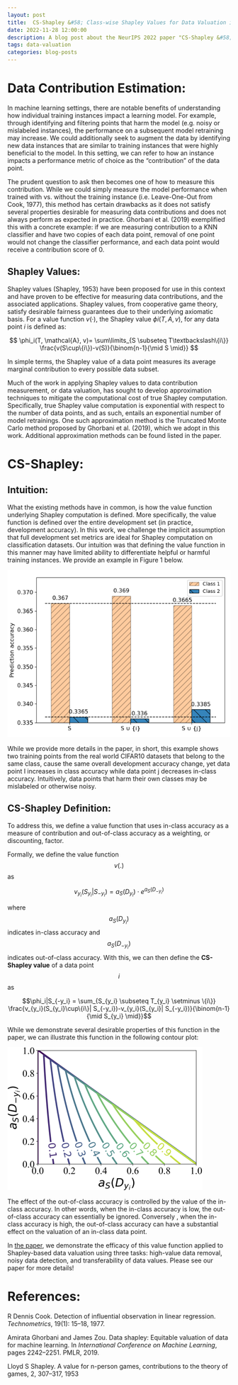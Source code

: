 ```yaml
---
layout: post
title:  CS-Shapley &#58; Class-wise Shapley Values for Data Valuation in Classification
date: 2022-11-28 12:00:00
description: A blog post about the NeurIPS 2022 paper "CS-Shapley &#58; Class-wise Shapley Values for Data Valuation in Classification"
tags: data-valuation
categories: blog-posts
---
```

      
# Data Contribution Estimation:
In machine learning settings, there are notable benefits of understanding how individual training instances impact a learning model. For example, through identifying and filtering points that harm the model (e.g. noisy or mislabeled instances), the performance on a subsequent model retraining may increase. We could additionally seek to augment the data by identifying new data instances that are similar to training instances that were highly beneficial to the model. In this setting, we can refer to how an instance impacts a performance metric of choice as the “contribution” of the data point.

The prudent question to ask then becomes one of how to measure this contribution. While we could simply measure the model performance when trained with vs. without the training instance (i.e. Leave-One-Out from Cook, 1977), this method has certain drawbacks as it does not satisfy several properties desirable for measuring data contributions and does not always perform as expected in practice. Ghorbani et al. (2019) exemplified this with a concrete example: if we are measuring contribution to a KNN classifier and have two copies of each data point, removal of one point would not change the classifier performance, and each data point would receive a contribution score of $0$. 

## Shapley Values: 
Shapley values (Shapley, 1953) have been proposed for use in this context and have proven to be effective for measuring data contributions, and the associated applications. Shapley values, from cooperative game theory, satisfy desirable fairness guarantees due to their underlying axiomatic basis. For a value function $v(·)$, the Shapley value $\phi i(T, A, v)$, for any data point $i$ is defined as:

$$
\phi_i(T, \mathcal{A}, v)= \sum\limits_{S \subseteq T\textbackslash\{i\}} \frac{v(S\cup\{i\})-v(S)}{\binom{n-1}{\mid S \mid}}
$$

In simple terms, the Shapley value of a data point measures its average marginal contribution to every possible data subset.

Much of the work in applying Shapley values to data contribution measurement, or data valuation, has sought to develop approximation techniques to mitigate the computational cost of true Shapley computation. Specifically, true Shapley value computation is exponential with respect to the number of data points, and as such, entails an exponential number of model retrainings. One such approximation method is the Truncated Monte Carlo method proposed by Ghorbani et al. (2019), which we adopt in this work. Additional approximation methods can be found listed in the paper.

# CS-Shapley: 
## Intuition:
What the existing methods have in common, is how the value function underlying Shapley computation is defined. More specifically, the value function is defined over the entire development set (in practice, development accuracy). In this work, we challenge the implicit assumption that full development set metrics are ideal for Shapley computation on classification datasets. Our intuition was that defining the value function in this manner may have limited ability to differentiate helpful or harmful training instances. We provide an example in Figure 1 below.

![](/assets/img/cs-shapley-fig-1.png)

While we provide more details in the paper, in short, this example shows two training points from the real world CIFAR10 datasets that belong to the same class, cause the same overall development accuracy change, yet data point I increases in class accuracy while data point j decreases in-class accuracy. Intuitively, data points that harm their own classes may be mislabeled or otherwise noisy.	

## CS-Shapley Definition:

To address this, we define a value function that uses in-class accuracy as a measure of contribution and out-of-class accuracy as a weighting, or discounting, factor. 

Formally, we define the value function $$v(.)$$ as 

$$v_{y_i}(S_{y_i}|S_{-y_i}) = a_S(D_{y_i})\cdot e^{a_S(D_{-y_i})}$$

where $$a_S(D_{y_i})$$ indicates in-class accuracy and $$a_S(D_{-y_i})$$ indicates out-of-class accuracy. With this, we can then define the **CS-Shapley value** of a data point $$i$$ as

$$\phi_i|S_{-y_i} = \sum_{S_{y_i} \subseteq T_{y_i} \setminus \{i\}} \frac{v_{y_i}(S_{y_i}\cup\{i\}| S_{-y_i})-v_{y_i}(S_{y_i}| S_{-y_i})}{\binom{n-1}{\mid S_{y_i} \mid}}$$

While we demonstrate several desirable properties of this function in the paper, we can illustrate this function in the following contour plot:

![](/assets/img/fig-cd-contourplot.png)

The effect of the out-of-class accuracy is controlled by the value of the in-class accuracy. In other words, when the in-class accuracy is low, the out-of-class accuracy can essentially be ignored. Conversely , when the in-class accuracy is high, the out-of-class accuracy can have a substantial effect on the valuation of an in-class data point.

In [the paper](https://arxiv.org/pdf/2211.06800.pdf), we demonstrate the efficacy of this value function applied to Shapley-based data valuation using three tasks: high-value data removal, noisy data detection, and transferability of data values. Please see our paper for more details!

# References: 

R Dennis Cook. Detection of influential observation in linear regression. *Technometrics*, 19(1):
15–18, 1977.

Amirata Ghorbani and James Zou. Data shapley: Equitable valuation of data for machine
learning. In *International Conference on Machine Learning*, pages 2242–2251. PMLR, 2019.

Lloyd S Shapley. A value for n-person games, contributions to the theory of games, 2, 307–317, 1953
